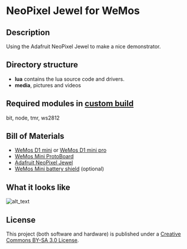 # NeoPixel Jewel for WeMos

## Description
Using the Adafruit NeoPixel Jewel to make a nice demonstrator.

## Directory structure
- **lua** contains the lua source code and drivers.
- **media**, pictures and videos

## Required modules in [custom build](https://nodemcu-build.com/)
bit, node, tmr, ws2812

## Bill of Materials
- [WeMos D1 mini](https://www.wemos.cc/product/d1-mini.html) or [WeMos D1 mini pro](https://www.wemos.cc/product/d1-mini-pro.html)
- [WeMos Mini ProtoBoard](https://www.wemos.cc/product/protoboard.html)
- [Adafruit NeoPixel Jewel](https://www.adafruit.com/product/2860)
- [WeMos Mini battery shield](https://www.wemos.cc/product/battery-shield.html) (optional)

## What it looks like
![alt_text](https://raw.githubusercontent.com/SeventhDwarf/WeMos/master/NeoPixel-Jewel/media/WeMos-NeoPixel-Jewel.png)

## License
This project (both software and hardware) is published under a [Creative Commons BY-SA 3.0 License](http://creativecommons.org/licenses/by-sa/3.0/).

